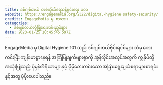 ```yaml
---
title: ဒစ်ဂျစ်တယ် တစ်ကိုယ်ရေသန့်ရှင်းရေး ၁၀၁
website: https://engagemedia.org/2022/digital-hygiene-safety-security/
credits: EngageMedia မှ စာသား။
categories:
  - ဒစ်ဂျစ်တယ်လုံခြုံရေးလမ်းညွှန်များ
date: 2023-01-25T10:45:45.597Z
---
```

EngageMedia မှ Digital Hygiene 101 သည် ဒစ်ဂျစ်တယ်ဗိုင်းရပ်စ်များ ထံမှ ဘေးကင်းပြီး ကျန်းမာစွာနေရန် အကြံပြုချက်များစွာကို အွန်လိုင်းအလုပ်အတွက် ကျွန်ုပ်တို့အသုံးပြုသည့် ပုံမှန်ကိရိယာများနှင့် ပိုမိုဘေးကင်းသော အခြားရွေးချယ်စရာများစာရင်းနှင့်အတူ ပံ့ပိုးပေးပါသည်။